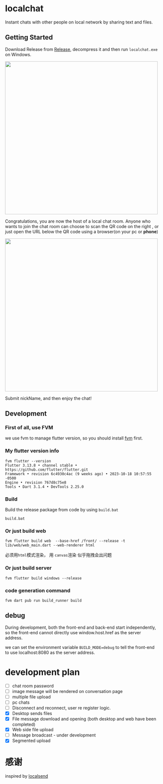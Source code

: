 # localchat

Instant chats with other people on local network by sharing text and files.

## Getting Started
Download Release from [Release](https://github.com/NightsLight-hub/localchat/releases), 
decompress it and then run `localchat.exe` on Windows.

<img height="500" src="docs/images/network_page1.png"/>

Congratulations, you are now the host of a local chat room.
Anyone who wants to join the chat room can choose to scan the QR code on the right
, or just open the URL below the QR code using a browser(on your pc or **phone**)

<img height="500" src="docs/images/web_chat_page1.png"/>

Submit nickName, and then enjoy the chat!

## Development
### First of all, use FVM
we use fvm to manage flutter version, so you should install [fvm](https://fvm.app/docs/getting_started/overview) first.

### My flutter version info
```
fvm flutter --version
Flutter 3.13.8 • channel stable • https://github.com/flutter/flutter.git
Framework • revision 6c4930c4ac (9 weeks ago) • 2023-10-18 10:57:55 -0500
Engine • revision 767d8c75e8
Tools • Dart 3.1.4 • DevTools 2.25.0
```

### Build 
Build the release package from code by using `build.bat`

```shell
build.bat
```

### Or just build web 
```shell
fvm flutter build web  --base-href /front/ --release -t lib/web/web_main.dart --web-renderer html
```
必须用`html`模式渲染， 用 `canvas`渲染 似乎拖拽会出问题


### Or just build server
```shell
fvm flutter build windows --release
```

### code generation command
```shell
fvm dart pub run build_runner build
```
## debug
During development, both the front-end and back-end start independently, 
so the front-end cannot directly use window.host.href as the server address.

we can set the environment variable `BUILD_MODE=debug` to tell the front-end 
to use localhost:8080 as the server address.

# development plan
* [ ] chat room password 
* [ ] image message will be rendered on conversation page
* [ ] multiple file upload
* [ ] pc chats
* [ ] Disconnect and reconnect, user re register logic.
* [x] Desktop sends files
* [x] File message download and opening (both desktop and web have been completed)
* [x] Web side file upload
* [ ] Message broadcast - under development
* [x] Segmented upload

# 感谢
inspired by [localsend](https://github.com/localsend/localsend)
